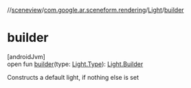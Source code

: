 //[sceneview](../../../index.md)/[com.google.ar.sceneform.rendering](../index.md)/[Light](index.md)/[builder](builder.md)

# builder

[androidJvm]\
open fun [builder](builder.md)(type: [Light.Type](-type/index.md)): [Light.Builder](-builder/index.md)

Constructs a default light, if nothing else is set
